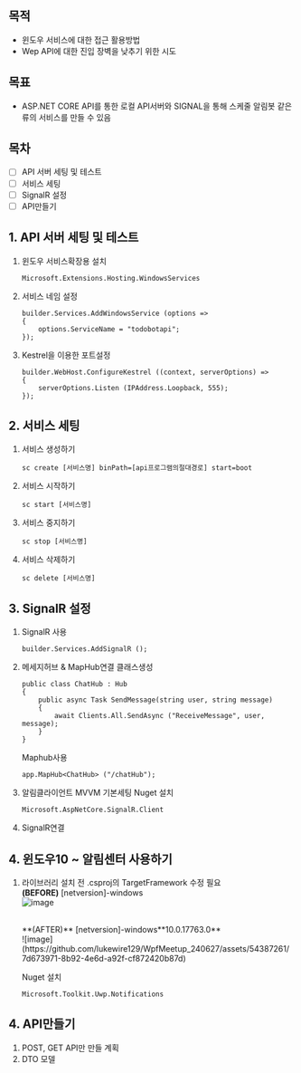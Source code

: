 ## 목적
- 윈도우 서비스에 대한 접근 활용방법
- Wep API에 대한 진입 장벽을 낮추기 위한 시도

## 목표
- ASP.NET CORE API를 통한 로컬 API서버와 SIGNAL을 통해 스케줄 알림봇 같은 류의 서비스를 만들 수 있음

## 목차
- [ ] API 서버 세팅 및 테스트
- [ ] 서비스 세팅
- [ ] SignalR 설정  
- [ ] API만들기

## 1. API 서버 세팅 및 테스트
1. 윈도우 서비스확장용 설치
    ```
    Microsoft.Extensions.Hosting.WindowsServices
    ```
2. 서비스 네임 설정
    ```CSharp
    builder.Services.AddWindowsService (options =>
    {
        options.ServiceName = "todobotapi";
    });
    ```
3. Kestrel을 이용한 포트설정
    ```CSharp
    builder.WebHost.ConfigureKestrel ((context, serverOptions) =>
    {
        serverOptions.Listen (IPAddress.Loopback, 555);
    });
    ```


## 2. 서비스 세팅
1. 서비스 생성하기
    ```
    sc create [서비스명] binPath=[api프로그램의절대경로] start=boot
    ```
2. 서비스 시작하기
   ```
   sc start [서비스명]
   ```
3. 서비스 중지하기
   ```
   sc stop [서비스명]
   ```
4. 서비스 삭제하기
   ```
   sc delete [서비스명]
   ```
## 3. SignalR 설정
1. SignalR 사용
   ```
   builder.Services.AddSignalR ();
   ```
2. 메세지허브 & MapHub연결
   클래스생성
   ```
   public class ChatHub : Hub
   {
       public async Task SendMessage(string user, string message)
       {
           await Clients.All.SendAsync ("ReceiveMessage", user, message);
       }
   }
   ```
   Maphub사용
   ```
   app.MapHub<ChatHub> ("/chatHub");
   ```
4. 알림클라이언트 MVVM 기본세팅
   Nuget 설치
   ```
   Microsoft.AspNetCore.SignalR.Client
   ```
6. SignalR연결
## 4. 윈도우10 ~ 알림센터 사용하기
1. 라이브러리 설치 전 .csproj의 TargetFramework 수정 필요
   <br/>
   **(BEFORE)** [netversion]-windows
   <br/>
   ![image](https://github.com/lukewire129/WpfMeetup_240627/assets/54387261/e0844b8f-f53d-4d33-858a-d95a9886fed2)

   <br/>
   **(AFTER)** [netversion]-windows**10.0.17763.0**
   <br/>
   ![image](https://github.com/lukewire129/WpfMeetup_240627/assets/54387261/7d673971-8b92-4e6d-a92f-cf872420b87d)

   Nuget 설치
   ```
   Microsoft.Toolkit.Uwp.Notifications
   ```
   
## 4. API만들기
1. POST, GET API만 만들 계획
2. DTO 모델
